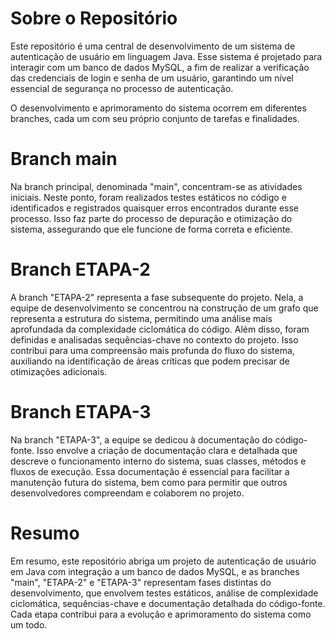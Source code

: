 # Sobre o Repositório

Este repositório é uma central de desenvolvimento de um sistema de autenticação de usuário em linguagem Java. Esse sistema é projetado para interagir com um banco de dados MySQL, a fim de realizar a verificação das credenciais de login e senha de um usuário, garantindo um nível essencial de segurança no processo de autenticação.

O desenvolvimento e aprimoramento do sistema ocorrem em diferentes branches, cada um com seu próprio conjunto de tarefas e finalidades.

# Branch main 
Na branch principal, denominada "main", concentram-se as atividades iniciais. Neste ponto, foram realizados testes estáticos no código e identificados e registrados quaisquer erros encontrados durante esse processo. Isso faz parte do processo de depuração e otimização do sistema, assegurando que ele funcione de forma correta e eficiente.

# Branch ETAPA-2
A branch "ETAPA-2" representa a fase subsequente do projeto. Nela, a equipe de desenvolvimento se concentrou na construção de um grafo que representa a estrutura do sistema, permitindo uma análise mais aprofundada da complexidade ciclomática do código. Além disso, foram definidas e analisadas sequências-chave no contexto do projeto. Isso contribui para uma compreensão mais profunda do fluxo do sistema, auxiliando na identificação de áreas críticas que podem precisar de otimizações adicionais.

# Branch ETAPA-3
Na branch "ETAPA-3", a equipe se dedicou à documentação do código-fonte. Isso envolve a criação de documentação clara e detalhada que descreve o funcionamento interno do sistema, suas classes, métodos e fluxos de execução. Essa documentação é essencial para facilitar a manutenção futura do sistema, bem como para permitir que outros desenvolvedores compreendam e colaborem no projeto.

# Resumo
Em resumo, este repositório abriga um projeto de autenticação de usuário em Java com integração a um banco de dados MySQL, e as branches "main", "ETAPA-2" e "ETAPA-3" representam fases distintas do desenvolvimento, que envolvem testes estáticos, análise de complexidade ciclomática, sequências-chave e documentação detalhada do código-fonte. Cada etapa contribui para a evolução e aprimoramento do sistema como um todo.
